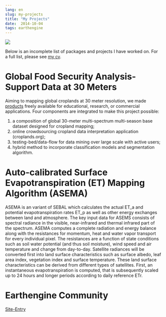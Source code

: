 ```yaml
---
lang: en
slug: my-projects
title: "My Projects"
date:  2014-10-04
tags: earthengine
---
```

<!-- more -->
![](http://oouh9u8nz.bkt.gdipper.com//my-projects.jpg)

Below is an incomplete list of packages and projects I have worked on. For a full list, please see [my cv](/cv).

# Global Food Security Analysis-Support Data at 30 Meters

Aiming to mapping global croplands at 30 meter resolution, we made [products](https://croplands.org/) freely available for educational, research, or commercial applications. Four components are integrated to make this project possible:

1. a composition of global 30-meter multi-spectrum multi-season base dataset designed for cropland mapping; 
2. online crowdsourcing cropland data interpretation application (croplands.org);
3. testing-bed/data-flow for data mining over large scale with active users; 
4. hybrid method to incorporate classification models and segmentation algorithm.

# Auto-calibrated Surface Evapotranspiration (ET) Mapping Algorithm (ASEMA)

ASEMA is an variant of SEBAL which calculates the actual ET_a and potential evapotranspiration rates ET_p as well as other energy exchanges between land and atmosphere. The key input data for ASEMS consists of spectral radiance in the visible, near-infrared and thermal infrared part of the spectrum. ASEMA computes a complete radiation and energy balance along with the resistances for momentum, heat and water vapor transport for every individual pixel. The resistances are a function of state conditions such as soil water potential (and thus soil moisture), wind speed and air temperature and change from day-to-day. Satellite radiances will be converted first into land surface characteristics such as surface albedo, leaf area index, vegetation index and surface temperature. These land surface characteristics can be derived from different types of satellites. First, an instantaneous evapotranspiration is computed, that is subsequently scaled up to 24 hours and longer periods according to daily reference ETr.

# Earthengine Community

[Site-Entry](https://suredream.github.io/ee-community/)

